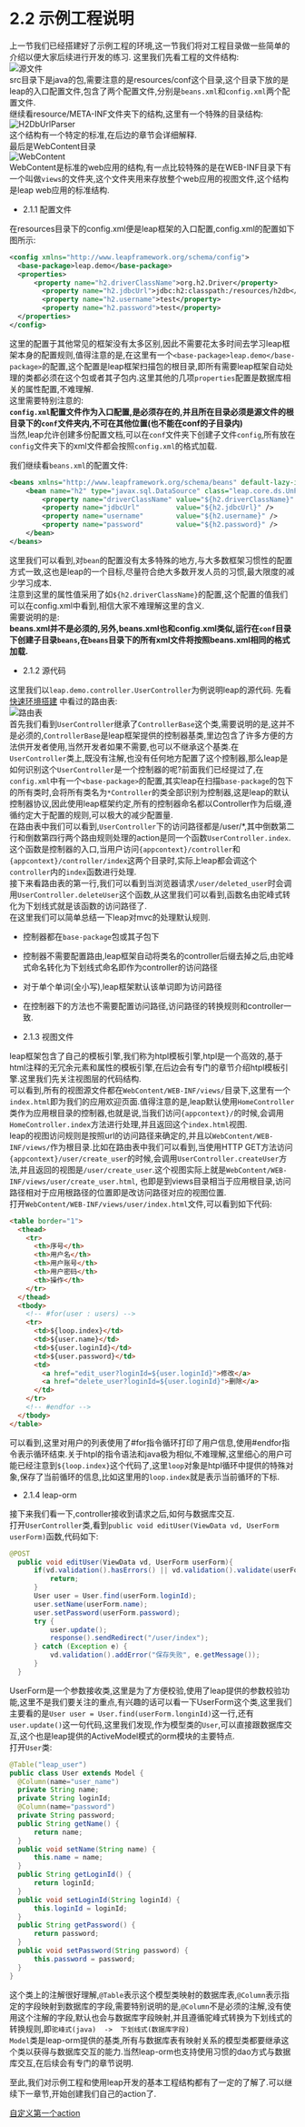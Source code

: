 # 2.2 示例工程说明
上一节我们已经搭建好了示例工程的环境,这一节我们将对工程目录做一些简单的介绍以便大家后续进行开发的练习.
这里我们先看工程的文件结构:  
![源文件](img/introduce/source_package.png)  
src目录下是java的包,需要注意的是resources/conf这个目录,这个目录下放的是leap的入口配置文件,包含了两个配置文件,分别是`beans.xml`和`config.xml`两个配置文件.  
继续看resource/META-INF文件夹下的结构,这里有一个特殊的目录结构:  
![H2DbUrlParser](img/introduce/META-INF.png)  
这个结构有一个特定的标准,在后边的章节会详细解释.  
最后是WebContent目录  
![WebContent](img/introduce/WebContent.png)  
WebContent是标准的web应用的结构,有一点比较特殊的是在WEB-INF目录下有一个叫做`views`的文件夹,这个文件夹用来存放整个web应用的视图文件,这个结构是leap web应用的标准结构.

* 2.1.1 配置文件  

在resources目录下的config.xml便是leap框架的入口配置,config.xml的配置如下图所示:  
  ```xml
  <config xmlns="http://www.leapframework.org/schema/config">
  	<base-package>leap.demo</base-package>
  	<properties>
  		<property name="h2.driverClassName">org.h2.Driver</property>
          <property name="h2.jdbcUrl">jdbc:h2:classpath:/resources/h2db</property>
          <property name="h2.username">test</property>
          <property name="h2.password">test</property>
  	</properties>
  </config>
  ```
  这里的配置于其他常见的框架没有太多区别,因此不需要花太多时间去学习leap框架本身的配置规则,值得注意的是,在这里有一个`<base-package>leap.demo</base-package>`的配置,这个配置是leap框架扫描包的根目录,即所有需要leap框架自动处理的类都必须在这个包或者其子包内.这里其他的几项`properties`配置是数据库相关的属性配置,不难理解.  
  这里需要特别注意的:  
  **`config.xml`配置文件作为入口配置,是必须存在的,并且所在目录必须是源文件的根目录下的`conf`文件夹内,不可在其他位置(也不能在conf的子目录内)**  
  当然,leap允许创建多份配置文档,可以在`conf`文件夹下创建子文件`config`,所有放在`config`文件夹下的xml文件都会按照`config.xml`的格式加载.  

  我们继续看`beans.xml`的配置文件:  
  ```xml
  <beans xmlns="http://www.leapframework.org/schema/beans" default-lazy-init="true">
      <bean name="h2" type="javax.sql.DataSource" class="leap.core.ds.UnPooledDataSource" primary="true">
          <property name="driverClassName" value="${h2.driverClassName}" />
          <property name="jdbcUrl"         value="${h2.jdbcUrl}" />
          <property name="username"        value="${h2.username}" />
          <property name="password"        value="${h2.password}" />
      </bean>
  </beans>
  ```
  这里我们可以看到,对`bean`的配置没有太多特殊的地方,与大多数框架习惯性的配置方式一致,这也是leap的一个目标,尽量符合绝大多数开发人员的习惯,最大限度的减少学习成本.  
注意到这里的属性值采用了如`${h2.driverClassName}`的配置,这个配置的值我们可以在config.xml中看到,相信大家不难理解这里的含义.  
需要说明的是:  
**beans.xml并不是必须的,另外,beans.xml也和config.xml类似,运行在`conf`目录下创建子目录`beans`,在`beans`目录下的所有xml文件将按照beans.xml相同的格式加载.**

* 2.1.2 源代码  
  
这里我们以`leap.demo.controller.UserController`为例说明leap的源代码.
先看 [快速环境搭建](construction.md) 中看过的路由表:  
![路由表](img/introduce/route-table.png)  
首先我们看到`UserController`继承了`ControllerBase`这个类,需要说明的是,这并不是必须的,`ControllerBase`是leap框架提供的控制器基类,里边包含了许多方便的方法供开发者使用,当然开发者如果不需要,也可以不继承这个基类.在`UserController`类上,既没有注解,也没有任何地方配置了这个控制器,那么leap是如何识别这个`UserController`是一个控制器的呢?前面我们已经提过了,在`config.xml`中有一个`<base-package>`的配置,其实leap在扫描`base-package`的包下的所有类时,会将所有类名为`*Controller`的类全部识别为控制器,这是leap的默认控制器协议,因此使用leap框架约定,所有的控制器命名都以Controller作为后缀,遵循约定大于配置的规则,可以极大的减少配置量.  
在路由表中我们可以看到,`UserController`下的访问路径都是/user/*,其中倒数第二行和倒数第四行两个路由规则处理的action是同一个函数`UserController.index`.这个函数是控制器的入口,当用户访问`{appcontext}/controller`和`{appcontext}/controller/index`这两个目录时,实际上leap都会调这个`controller`内的`index`函数进行处理.  
接下来看路由表的第一行,我们可以看到当浏览器请求`/user/deleted_user`时会调用`UserController.deleteUser`这个函数,从这里我们可以看到,函数名由驼峰式转化为下划线式就是该函数的访问路径了.  
在这里我们可以简单总结一下leap对mvc的处理默认规则.
  * 控制器都在`base-package`包或其子包下
  * 控制器不需要配置路由,leap框架自动将类名的controller后缀去掉之后,由驼峰式命名转化为下划线式命名即作为controller的访问路径
  * 对于单个单词(全小写),leap框架默认该单词即为访问路径
  * 在控制器下的方法也不需要配置访问路径,访问路径的转换规则和controller一致.

* 2.1.3 视图文件  

leap框架包含了自己的模板引擎,我们称为htpl模板引擎,htpl是一个高效的,基于html注释的无冗余元素和属性的模板引擎,在后边会有专门的章节介绍htpl模板引擎.这里我们先关注视图层的代码结构.  
可以看到,所有的视图源文件都在`WebContent/WEB-INF/views/`目录下,这里有一个`index.html`即为我们的应用欢迎页面.值得注意的是,leap默认使用`HomeController`类作为应用根目录的控制器,也就是说,当我们访问`{appcontext}/`的时候,会调用`HomeController.index`方法进行处理,并且返回这个`index.html`视图.  
leap的视图访问规则是按照url的访问路径来确定的,并且以`WebContent/WEB-INF/views/`作为根目录.比如在路由表中我们可以看到,当使用HTTP GET方法访问`{appcontext}/user/create_user`的时候,会调用`UserController.createUser`方法,并且返回的视图是`/user/create_user`.这个视图实际上就是`WebContent/WEB-INF/views/user/create_user.html`,
也即是到views目录相当于应用根目录,访问路径相对于应用根路径的位置即是改访问路径对应的视图位置.  
打开`WebContent/WEB-INF/views/user/index.html`文件,可以看到如下代码:  
  ```html
  <table border="1">
    <thead>
      <tr>
        <th>序号</th>
        <th>用户名</th>
        <th>用户账号</th>
        <th>用户密码</th>
        <th>操作</th>
      </tr>
    </thead>
    <tbody>
      <!-- #for(user : users) -->
      <tr>
        <td>${loop.index}</td>
        <td>${user.name}</td>
        <td>${user.loginId}</td>
        <td>${user.password}</td>
        <td>
          <a href="edit_user?loginId=${user.loginId}">修改</a>
          <a href="delete_user?loginId=${user.loginId}">删除</a>
        </td>
      </tr>
      <!-- #endfor -->
    </tbody>
  </table>
  ```
  可以看到,这里对用户的列表使用了#for指令循环打印了用户信息,使用#endfor指令表示循环结束.关于htpl的指令语法和java极为相似,不难理解,这里细心的用户可能已经注意到`${loop.index}`这个代码了,这里`loop`对象是htpl循环中提供的特殊对象,保存了当前循环的信息,比如这里用的`loop.index`就是表示当前循环的下标.

* 2.1.4 leap-orm  

接下来我们看一下,controller接收到请求之后,如何与数据库交互.  
打开`UserController`类,看到`public void editUser(ViewData vd, UserForm userForm)`函数,代码如下:
  ```java
  @POST
	public void editUser(ViewData vd, UserForm userForm){
		if(vd.validation().hasErrors() || vd.validation().validate(userForm).hasErrors()){
			return;
		}
		User user = User.find(userForm.loginId);
		user.setName(userForm.name);
		user.setPassword(userForm.password);
		try {
			user.update();
			response().sendRedirect("/user/index");
		} catch (Exception e) {
			vd.validation().addError("保存失败", e.getMessage());
		}
	}
  ```
  UserForm是一个参数接收类,这里是为了方便校验,使用了leap提供的参数校验功能,这里不是我们要关注的重点,有兴趣的话可以看一下UserForm这个类,这里我们主要看的是`User user = User.find(userForm.longinId)`这一行,还有`user.update()`这一句代码,这里我们发现,作为模型类的`User`,可以直接跟数据库交互,这个也是leap提供的ActiveModel模式的orm模块的主要特点.  
  打开`User`类:
  ```java
  @Table("leap_user")
  public class User extends Model {
  	@Column(name="user_name")
  	private String name;
  	private String loginId;
  	@Column(name="password")
  	private String password;
  	public String getName() {
  		return name;
  	}
  	public void setName(String name) {
  		this.name = name;
  	}
  	public String getLoginId() {
  		return loginId;
  	}
  	public void setLoginId(String loginId) {
  		this.loginId = loginId;
  	}
  	public String getPassword() {
  		return password;
  	}
  	public void setPassword(String password) {
  		this.password = password;
  	}
  }
  ```
  这个类上的注解很好理解,`@Table`表示这个模型类映射的数据库表,`@Column`表示指定的字段映射到数据库的字段,需要特别说明的是,`@Column`不是必须的注解,没有使用这个注解的字段,默认也会与数据库字段映射,并且遵循驼峰式转换为下划线式的转换规则,即`驼峰式(java)  ->  下划线式(数据库字段)`  
  `Model`类是leap-orm提供的基类,所有与数据库表有映射关系的模型类都要继承这个类以获得与数据库交互的能力.当然leap-orm也支持使用习惯的dao方式与数据库交互,在后续会有专门的章节说明.
  
  至此,我们对示例工程和使用leap开发的基本工程结构都有了一定的了解了.可以继续下一章节,开始创建我们自己的action了. 
  
  [自定义第一个action](first_action.md)